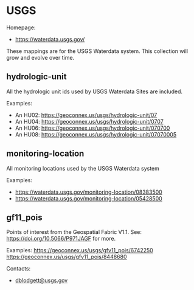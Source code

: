 USGS
===

Homepage:
* https://waterdata.usgs.gov/

These mappings are for the USGS Waterdata system. This collection will grow and evolve over time.

## hydrologic-unit

All the hydrologic unit ids used by USGS Waterdata Sites are included.

Examples:
* An HU02: https://geoconnex.us/usgs/hydrologic-unit/07
* An HU04: https://geoconnex.us/usgs/hydrologic-unit/0707
* An HU06: https://geoconnex.us/usgs/hydrologic-unit/070700
* An HU08: https://geoconnex.us/usgs/hydrologic-unit/07070005

## monitoring-location

All monitoring locations used by the USGS Waterdata system

Examples:
* https://waterdata.usgs.gov/monitoring-location/08383500
* https://waterdata.usgs.gov/monitoring-location/05428500

## gf11_pois

Points of interest from the Geospatial Fabric V1.1.
See: https://doi.org/10.5066/P971JAGF for more.

Examples:
https://geoconnex.us/usgs/gfv11_pois/6742250
https://geoconnex.us/usgs/gfv11_pois/8448680



Contacts:
* <dblodgett@usgs.gov>
